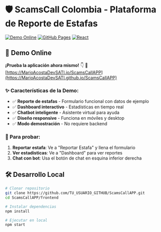 # 🛡️ ScamsCall Colombia - Plataforma de Reporte de Estafas

[![Demo Online](https://img.shields.io/badge/Demo-Online-green)](https://MarioAcostaDevSATI.github.io/ScamsCallAPP)
[![GitHub Pages](https://img.shields.io/badge/GitHub-Pages-blue)](https://pages.github.com)
[![React](https://img.shields.io/badge/React-18.2-blue)](https://reactjs.org)

## 🚀 Demo Online
**¡Prueba la aplicación ahora mismo!** 👇
🔗 [https://MarioAcostaDevSATI.io/ScamsCallAPP](https://MarioAcostaDevSATI.github.io/ScamsCallAPP)

### ✨ Características de la Demo:
- ✅ **Reporte de estafas** - Formulario funcional con datos de ejemplo
- ✅ **Dashboard interactivo** - Estadísticas en tiempo real
- ✅ **Chatbot inteligente** - Asistente virtual para ayuda
- ✅ **Diseño responsive** - Funciona en móviles y desktop
- ✅ **Modo demostración** - No requiere backend

### 🎯 Para probar:
1. **Reportar estafa**: Ve a "Reportar Estafa" y llena el formulario
2. **Ver estadísticas**: Ve a "Dashboard" para ver reportes
3. **Chat con bot**: Usa el botón de chat en esquina inferior derecha

## 🛠️ Desarrollo Local
```bash
# Clonar repositorio
git clone https://github.com/TU_USUARIO_GITHUB/ScamsCallAPP.git
cd ScamsCallAPP/frontend

# Instalar dependencias
npm install

# Ejecutar en local
npm start
